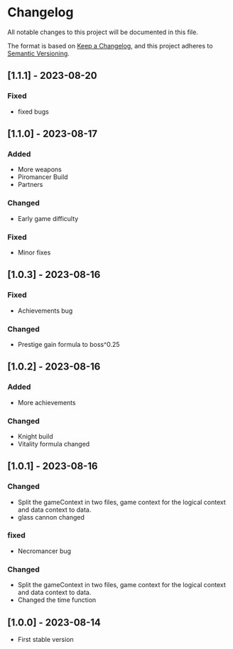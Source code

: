 # Changelog

All notable changes to this project will be documented in this file.

The format is based on [Keep a Changelog](https://keepachangelog.com/en/1.0.0/),
and this project adheres to [Semantic Versioning](https://semver.org/spec/v2.0.0.html).

## [1.1.1] - 2023-08-20
### Fixed
- fixed bugs

## [1.1.0] - 2023-08-17
### Added
- More weapons
- Piromancer Build
- Partners

### Changed
- Early game difficulty

### Fixed
- Minor fixes

## [1.0.3] - 2023-08-16
### Fixed
- Achievements bug

### Changed
- Prestige gain formula to boss^0.25


## [1.0.2] - 2023-08-16
### Added
- More achievements

### Changed
- Knight build 
- Vitality formula changed

## [1.0.1] - 2023-08-16

### Changed
- Split the gameContext in two files, game context for the logical context and data context to data.
- glass cannon changed

### fixed
- Necromancer bug


### Changed
- Split the gameContext in two files, game context for the logical context and data context to data.
- Changed the time function

## [1.0.0] - 2023-08-14
- First stable version





